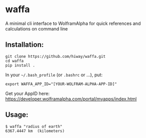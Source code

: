 # waffa

A minimal cli interface to WolframAlpha for quick references and calculations on command line

## Installation:

    git clone https://github.com/hiway/waffa.git
    cd waffa
    pip install .


In your `~/.bash_profile` (or `.bashrc` or ...), put:

    export WAFFA_APP_ID="[YOUR-WOLFRAM-ALPHA-APP-ID]"


Get your AppID here: https://developer.wolframalpha.com/portal/myapps/index.html


## Usage:

    $ waffa "radius of earth"
    6367.4447 km  (kilometers)
